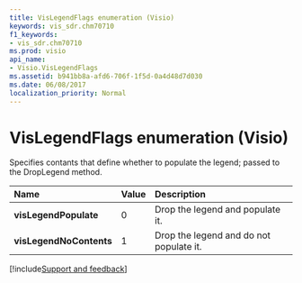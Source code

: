 ```yaml
---
title: VisLegendFlags enumeration (Visio)
keywords: vis_sdr.chm70710
f1_keywords:
- vis_sdr.chm70710
ms.prod: visio
api_name:
- Visio.VisLegendFlags
ms.assetid: b941bb8a-afd6-706f-1f5d-0a4d48d7d030
ms.date: 06/08/2017
localization_priority: Normal
---
```



# VisLegendFlags enumeration (Visio)



Specifies contants that define whether to populate the legend; passed to the DropLegend method.


|Name|Value|Description|
|:-----|:-----|:-----|
| **visLegendPopulate**|0|Drop the legend and populate it.|
| **visLegendNoContents**|1|Drop the legend and do not populate it.|

[!include[Support and feedback](~/includes/feedback-boilerplate.md)]